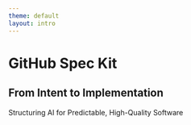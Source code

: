 ```yaml
---
theme: default
layout: intro
---
```


# GitHub Spec Kit
## From Intent to Implementation

Structuring AI for Predictable, High-Quality Software

